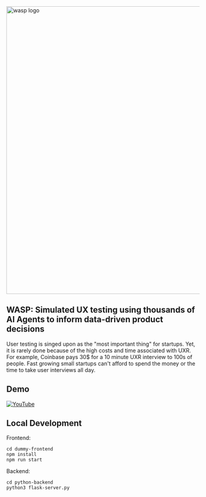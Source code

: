 <img width="751" alt="wasp logo" src="https://github.com/user-attachments/assets/c2119bad-3ca1-4f5e-9818-eba25e5df02a" />


## WASP: Simulated UX testing using thousands of AI Agents to inform data-driven product decisions

User testing is singed upon as the "most important thing" for startups. Yet, it is rarely done because of the high costs and time associated with UXR. For example, Coinbase pays 30$ for a 10 minute UXR interview to 100s of people. Fast growing small startups can't afford to spend the money or the time to take user interviews all day.

## Demo

[![YouTube](http://i.ytimg.com/vi/wmsZRCeKpsU/hqdefault.jpg)](https://www.youtube.com/watch?v=wmsZRCeKpsU)

## Local Development
Frontend:
```
cd dummy-frontend
npm install
npm run start
```
Backend:
```
cd python-backend
python3 flask-server.py
```

